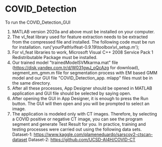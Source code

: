 # COVID_Detection

To run the COVID_Detection_GUI

1. MATLAB version 2020a and above must be installed on your computer.
2. The vl_feat library used for feature extraction needs to be extracted from the compressed file and installed. The following code must be run for installation.
run('yourPath\vlfeat-0.9.19\toolbox\vl_setup.m');
3. For vl_feat libraries to work, Microsoft Visual C++ 2008 Service Pack 1 Redistributable Package must be installed.
3. Our trained model "trainedModelSVMkarma.mat" file (https://disk.yandex.com.tr/d/W031gwJ_oQcAzg for download), segment_em_gmm.m file for segmentation process with EM based GMM model and our GUI file "COVID_Detection_app. mlapp" files must be in the same directory.
4. After all these processes, App Designer should be opened in MATLAB application and GUI file should be selected by saying open.
5. After opening the GUI in App Designer, it is enough to press the Run button. The GUI will then open and you will be prompted to select an image.
6. The application is modeled only with CT images. Therefore, by selecting a COVID positive or negative CT image, you can see the program segment and generate Test Result for you. In practice, training and testing processes were carried out using the following data sets.
Dataset-1: https://www.kaggle.com/plameneduardo/sarscov2-ctscan-dataset
Dataset-2: https://github.com/UCSD-AI4H/COVID-CT

